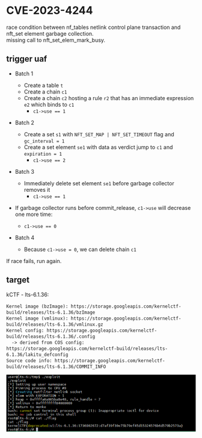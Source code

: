 # CVE-2023-4244

race condition between nf_tables netlink control plane transaction and nft_set element garbage collection.\
missing call to nft_set_elem_mark_busy.

## trigger uaf

- Batch 1
    - Create a table `t`
    - Create a chain `c1`
    - Create a chain `c2` hosting a rule `r2` that has an immediate expression `e2` which binds to `c1`
        + `c1->use == 1`
- Batch 2
    - Create a set `s1` with `NFT_SET_MAP | NFT_SET_TIMEOUT` flag and `gc_interval = 1`
    - Create a set element `se1` with data as verdict jump to `c1` and `expiration = 1`
        + `c1->use == 2`
    
- Batch 3
    - Immediately delete set element `se1` before garbage collector removes it
        + `c1->use == 1`

- If garbage collector runs before commit_release, `c1->use` will decrease one more time:
    + `c1->use == 0`

- Batch 4
    - Because `c1->use = 0`, we can delete chain `c1`

If race fails, run again.

## target

kCTF - lts-6.1.36:
```
Kernel image (bzImage): https://storage.googleapis.com/kernelctf-build/releases/lts-6.1.36/bzImage
Kernel image (vmlinux): https://storage.googleapis.com/kernelctf-build/releases/lts-6.1.36/vmlinux.gz
Kernel config: https://storage.googleapis.com/kernelctf-build/releases/lts-6.1.36/.config
  -> derived from COS config: https://storage.googleapis.com/kernelctf-build/releases/lts-6.1.36/lakitu_defconfig
Source code info: https://storage.googleapis.com/kernelctf-build/releases/lts-6.1.36/COMMIT_INFO
```

![poc.png](./poc.png)